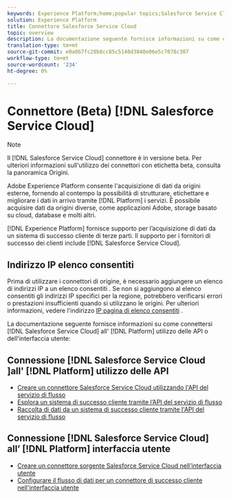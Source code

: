 ```yaml
---
keywords: Experience Platform;home;popular topics;Salesforce Service Cloud;salesforce service cloud
solution: Experience Platform
title: Connettore Salesforce Service Cloud
topic: overview
description: La documentazione seguente fornisce informazioni su come collegare Salesforce Service Cloud alla piattaforma utilizzando le API o l'interfaccia utente.
translation-type: tm+mt
source-git-commit: e0a0b7fc28b8cc85c5140d3840e06e5c7078c307
workflow-type: tm+mt
source-wordcount: '234'
ht-degree: 0%

---
```



# Connettore (Beta) [!DNL Salesforce Service Cloud]

>[!NOTE]
>
>Il [!DNL Salesforce Service Cloud] connettore è in versione beta. Per ulteriori informazioni sull&#39;utilizzo dei connettori con etichetta beta, consulta la panoramica [](../../home.md#terms-and-conditions) Origini.

Adobe Experience Platform consente l&#39;acquisizione di dati da origini esterne, fornendo al contempo la possibilità di strutturare, etichettare e migliorare i dati in arrivo tramite [!DNL Platform] i servizi. È possibile acquisire dati da origini diverse, come applicazioni  Adobe, storage basato su cloud, database e molti altri.

[!DNL Experience Platform] fornisce supporto per l’acquisizione di dati da un sistema di successo cliente di terze parti. Il supporto per i fornitori di successo dei clienti include [!DNL Salesforce Service Cloud].

## Indirizzo IP  elenco consentiti

Prima di utilizzare i connettori di origine, è necessario aggiungere un elenco di indirizzi IP a un elenco consentiti . Se non si aggiungono al elenco consentiti  gli indirizzi IP specifici per la regione, potrebbero verificarsi errori o prestazioni insufficienti quando si utilizzano le origini. Per ulteriori informazioni, vedere l&#39;indirizzo [IP  pagina di elenco consentiti](../../ip-address-allow-list.md) .

La documentazione seguente fornisce informazioni su come connettersi [!DNL Salesforce Service Cloud] all&#39; [!DNL Platform] utilizzo delle API o dell&#39;interfaccia utente:

## Connessione [!DNL Salesforce Service Cloud ]all&#39; [!DNL Platform] utilizzo delle API

- [Creare un connettore Salesforce Service Cloud utilizzando l&#39;API del servizio di flusso](../../tutorials/api/create/customer-success/salesforce-service-cloud.md)
- [Esplora un sistema di successo cliente tramite l’API del servizio di flusso](../../tutorials/api/explore/customer-success.md)
- [Raccolta di dati da un sistema di successo cliente tramite l&#39;API del servizio di flusso](../../tutorials/api/collect/customer-success.md)

## Connessione [!DNL Salesforce Service Cloud] all’ [!DNL Platform] interfaccia utente

- [Creare un connettore sorgente Salesforce Service Cloud nell’interfaccia utente](../../tutorials/ui/create/customer-success/salesforce-service-cloud.md)
- [Configurare il flusso di dati per un connettore di successo cliente nell&#39;interfaccia utente](../../tutorials/ui/dataflow/customer-success.md)
